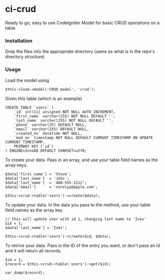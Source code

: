 ci-crud
=======

Ready to go, easy to use CodeIgniter Model for basic CRUD operations on a table


### Installation

Drop the files into the appropriate directory (same as what is in the repo's directory structure)

### Usage

Load the model using 

```
$this->load->model('CRUD_model', 'crud');
```

Given this table (which is an example)

```
CREATE TABLE `users` (
    `id` int(11) unsigned NOT NULL AUTO_INCREMENT,
    `first_name` varchar(255) NOT NULL DEFAULT '',
    `last_name` varchar(255) NOT NULL DEFAULT '',
    `phone` varchar(25) DEFAULT NULL,
    `email` varchar(255) DEFAULT NULL,
    `created_on` datetime NOT NULL,
    `mod_on` timestamp NOT NULL DEFAULT CURRENT_TIMESTAMP ON UPDATE CURRENT_TIMESTAMP,
    PRIMARY KEY (`id`)
) ENGINE=InnoDB DEFAULT CHARSET=utf8;
```


To create your data.  Pass in an array, and use your table field names as the array keys.

```
$data['first_name'] = 'Steve';
$data['last_name'] 	= 'Jobs';
$data['last_name'] 	= '408-555-1212';
$data['email'] 		= 'norelpy@apple.com';

$this->crud->table('users')->create($data);
```

To update your data.  In the data you pass to the method, use your table field names as the array key.

```
// this will update user with id 1, changing last name to 'Ives'
$id = 1;
$data['last_name'] = 'Ives';

$this->crud->table('users')->create($id, $data);
```

To retrive your data.  Pass in the ID of the entry you want, or don't pass an id and it will return all records.

```
$id = 1;
$record = $this->crud->table('users')->get($id);

var_dump($record);
```